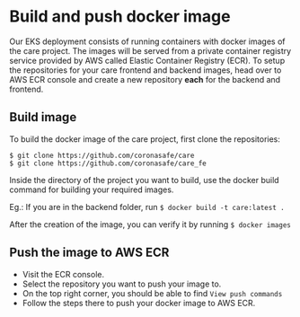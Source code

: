 # Build and push docker image

Our EKS deployment consists of running containers with docker images of the care project. The images will be served from a private container registry service provided by AWS called Elastic Container Registry \(ECR\). To setup the repositories for your care frontend and backend images, head over to AWS ECR console and create a new repository **each** for the backend and frontend.

## Build image

To build the docker image of the care project, first clone the repositories:

`$ git clone https://github.com/coronasafe/care`  
`$ git clone https://github.com/coronasafe/care_fe`

Inside the directory of the project you want to build, use the docker build command for building your required images.

Eg.: If you are in the backend folder, run `$ docker build -t care:latest .`

After the creation of the image, you can verify it by running `$ docker images`

## Push the image to AWS ECR

* Visit the ECR console.
* Select the repository you want to push your image to.
* On the top right corner, you should be able to find `View push commands`
* Follow the steps there to push your docker image to AWS ECR.

